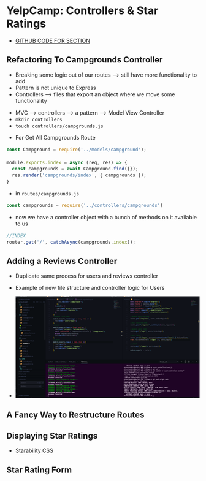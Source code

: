 # YelpCamp: Controllers & Star Ratings
* [GITHUB CODE FOR SECTION](https://github.com/Colt/YelpCamp/tree/e8357458ec6df5a9c97d4bef4d5671ed8d1e760a)

## Refactoring To Campgrounds Controller
- Breaking some logic out of our routes --> still have more functionality to add
- Pattern is not unique to Express
- Controllers --> files that export an object where we move some functionality
* MVC --> controllers --> a pattern --> Model View Controller
* `mkdir controllers`
* `touch controllers/campgrounds.js`
- For Get All Campgrounds Route
```js
const Campground = require('../models/campground');

module.exports.index = async (req, res) => {
  const campgrounds = await Campground.find({});
  res.render('campgrounds/index', { campgrounds });
}
```
- in `routes/campgrounds.js`
```js
const campgrounds = require('../controllers/campgrounds')
```
- now we have a controller object with a bunch of methods on it available to us
```js
//INDEX
router.get('/', catchAsync(campgrounds.index));
```

## Adding a Reviews Controller
- Duplicate same process for users and reviews controller
* Example of new file structure and controller logic for Users
- ![Example](assets/users1.png)
## A Fancy Way to Restructure Routes

## Displaying Star Ratings
* [Starability CSS](https://github.com/LunarLogic/starability)

## Star Rating Form




